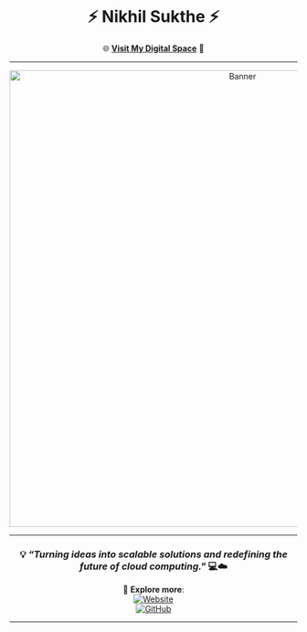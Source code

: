 <div align="center">

# ⚡ **Nikhil Sukthe** ⚡  

🌐 [**Visit My Digital Space**](https://nikhilsukthe.vercel.app/) 🌟  

---

<p align="center">
  <img src="https://raw.githubusercontent.com/NikhilSukthe/assets/main/banner.png" alt="Banner" width="800">
</p>

---

### 💡 _“Turning ideas into scalable solutions and redefining the future of cloud computing."_ 💻☁️  

🔗 **Explore more**:  
[![Website](https://img.shields.io/badge/Website-LIVE-00C853?style=for-the-badge&logo=vercel&logoColor=white)](https://nikhilsukthe.vercel.app/)  
[![GitHub](https://img.shields.io/badge/GitHub-Nikhil's_Profile-181717?style=for-the-badge&logo=github&logoColor=white)](https://github.com/Nikhils-G)  

---

</div>
